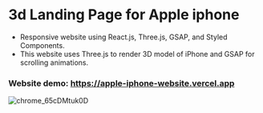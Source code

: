 # 3d Landing Page for Apple iphone

- Responsive website using React.js, Three.js, GSAP, and Styled Components.
- This website uses Three.js to render 3D model of iPhone and GSAP for scrolling animations.

### Website demo: https://apple-iphone-website.vercel.app

![chrome_65cDMtuk0D](https://user-images.githubusercontent.com/62913154/215553055-979f1463-21cb-45d3-b89b-60dee5535ff0.png)

